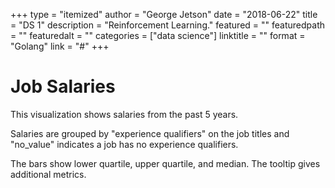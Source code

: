 +++
type = "itemized"
author = "George Jetson"
date = "2018-06-22"
title = "DS 1"
description = "Reinforcement Learning."
featured = ""
featuredpath = ""
featuredalt = ""
categories = ["data science"]
linktitle = ""
format = "Golang"
link = "#"
+++


<div>
  <link type="text/css" href="../../css/style.css" rel="stylesheet" />
  <h1>Job Salaries</h1>
  <p>This visualization shows salaries from the past 5 years.</p>
  <p>Salaries are grouped by "experience qualifiers" on the job titles and "no_value" indicates a job has no experience qualifiers.</p>
  <p>The bars show lower quartile, upper quartile, and median. The tooltip gives additional metrics.</p>
  <div id="jobDropdown"></div>
  <div id="stateDropdown"></div>
  <div id="graph"></div>
  <script src="https://d3js.org/d3.v4.min.js"></script>
  <script src="../../js/chart.js"></script>
</div>

